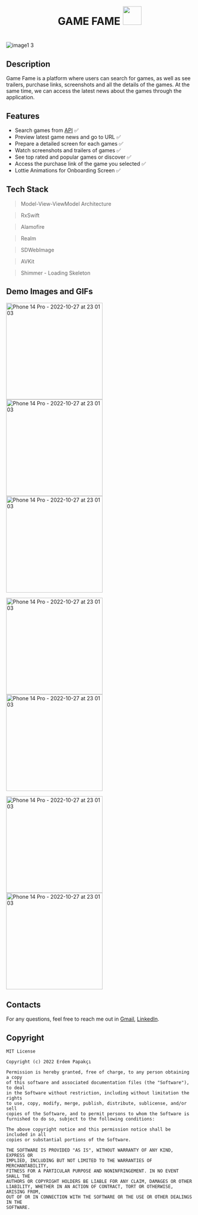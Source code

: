 <h1 align="center">GAME FAME <img src="https://user-images.githubusercontent.com/73407945/198401185-01aeb351-f3c7-4d92-8cd4-8cbe1c10e1c1.png" width="50" height="50" />
<h1 align="center"></h1>

![image1 3](https://user-images.githubusercontent.com/73407945/198410782-e1c9a236-e23b-4f4b-99a5-2ed4a6cd7625.jpeg)


## Description
Game Fame is a platform where users can search for games, as well as see trailers, purchase links, screenshots and all the details of the games. At the same time, we can access the latest news about the games through the application.

## Features

 - Search games from [API](https://rawg.io/apidocs) ✅
- Preview latest game news and go to URL ✅
- Prepare a detailed screen for each games  ✅
- Watch screenshots and trailers of games ✅
- See top rated and popular games or discover ✅
- Access the purchase link of the game you selected ✅
- Lottie Animations for Onboarding Screen ✅

## Tech Stack

> Model-View-ViewModel Architecture

> RxSwift

> Alamofire

> Realm

> SDWebImage

> AVKit

> Shimmer - Loading Skeleton
## Demo Images and GIFs


 <img width="260" alt="Phone 14 Pro - 2022-10-27 at 23 01 03" src="https://user-images.githubusercontent.com/73407945/198413531-1a7803da-e145-4a25-b3a3-c90e680add0d.png"><img width="260" alt="Phone 14 Pro - 2022-10-27 at 23 01 03" src="https://user-images.githubusercontent.com/73407945/198413785-17ecf022-7b51-4f9b-b498-2cff0d0e7f7f.png"><img width="260" alt="Phone 14 Pro - 2022-10-27 at 23 01 03" src="https://user-images.githubusercontent.com/73407945/198413819-82b801ae-a814-42f0-bc0c-bad194658141.png">

<img width="260" alt="Phone 14 Pro - 2022-10-27 at 23 01 03" src="https://user-images.githubusercontent.com/73407945/198414094-29df2b3a-1b27-4296-a2c8-4182c1586609.png"><img width="260" alt="Phone 14 Pro - 2022-10-27 at 23 01 03" src="https://user-images.githubusercontent.com/73407945/198414103-78cfb5d7-72ac-4293-887f-5b917166df23.png">


<img width="260" alt="Phone 14 Pro - 2022-10-27 at 23 01 03" src="https://user-images.githubusercontent.com/73407945/198415494-ee6f8784-f20b-46e9-842f-4afbe57cbedf.gif"><img width="260" alt="Phone 14 Pro - 2022-10-27 at 23 01 03" src="https://user-images.githubusercontent.com/73407945/198419186-aa3e2c18-618b-4c4f-8a68-7e6156b637aa.gif">










## Contacts

For any questions, feel free to reach me out in [Gmail](mailto:erdempapakcii@gmail.com), [LinkedIn](https://www.linkedin.com/in/erdempapakci/).
 

## Copyright
 ```
MIT License

Copyright (c) 2022 Erdem Papakçı

Permission is hereby granted, free of charge, to any person obtaining a copy
of this software and associated documentation files (the "Software"), to deal
in the Software without restriction, including without limitation the rights
to use, copy, modify, merge, publish, distribute, sublicense, and/or sell
copies of the Software, and to permit persons to whom the Software is
furnished to do so, subject to the following conditions:

The above copyright notice and this permission notice shall be included in all
copies or substantial portions of the Software.

THE SOFTWARE IS PROVIDED "AS IS", WITHOUT WARRANTY OF ANY KIND, EXPRESS OR
IMPLIED, INCLUDING BUT NOT LIMITED TO THE WARRANTIES OF MERCHANTABILITY,
FITNESS FOR A PARTICULAR PURPOSE AND NONINFRINGEMENT. IN NO EVENT SHALL THE
AUTHORS OR COPYRIGHT HOLDERS BE LIABLE FOR ANY CLAIM, DAMAGES OR OTHER
LIABILITY, WHETHER IN AN ACTION OF CONTRACT, TORT OR OTHERWISE, ARISING FROM,
OUT OF OR IN CONNECTION WITH THE SOFTWARE OR THE USE OR OTHER DEALINGS IN THE
SOFTWARE.
 ```

